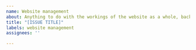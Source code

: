 ```yaml
---
name: Website management
about: Anything to do with the workings of the website as a whole, backend database setup and config, how the modules/apps integrate together, etc.
title: "[ISSUE TITLE]"
labels: website management
assignees: ''

---
```



